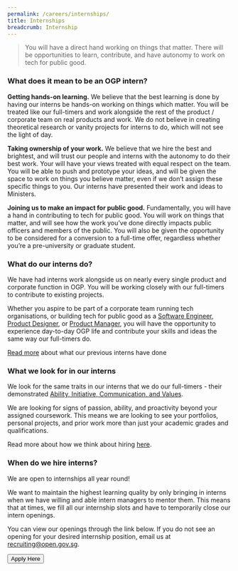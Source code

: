 ```yaml
---
permalink: /careers/internships/
title: Internships
breadcrumb: Internship
---
```

> You will have a direct hand working on things that matter. There will be opportunities to learn, contribute, and  have autonomy to work on tech for public good.

### **What does it mean to be an OGP intern?**

**Getting hands-on learning.**  We believe that the best learning is done by having our interns be hands-on working on things which matter. You will be treated like our full-timers and work alongside the rest of the product / corporate team on real products and work. We do not believe in creating theoretical research or vanity projects for interns to do, which will not see the light of day.

**Taking ownership of your work.** We believe that we hire the best and brightest, and will trust our people and interns with the autonomy to do their best work. Your will have your views treated with equal respect on the team. You will be able to push and prototype your ideas, and will be given the space to work on things you believe matter, even if we don’t assign these specific things to you. Our interns have presented their work and ideas to Ministers.

**Joining us to make an impact for public good.** Fundamentally, you will have a hand in contributing to tech for public good. You will work on things that matter, and will see how the work you’ve done directly impacts public officers and members of the public. You will also be given the opportunity to be considered for a conversion to a full-time offer, regardless whether you’re a pre-university or graduate student.

### **What do our interns do?**

We have had interns work alongside us on nearly every single product and corporate function in OGP. You will be working closely with our full-timers to contribute to existing projects. 

Whether you aspire to be part of a corporate team running tech organisations, or building tech for public good as a [Software Engineer](/careers/software-engineer/), [Product Designer](/careers/product-design/), or [Product Manager](/careers/product-management/), you will have the opportunity to experience day-to-day OGP life and contribute your skills and ideas the same way our full-timers do.

[Read more](https://medium.com/open-government-products/tagged/careers) about what our previous interns have done

### **What we look for in our interns**

We look for the same traits in our interns that we do our full-timers - their demonstrated [Ability, Initiative, Communication, and Values](/careers/aicv/). 

We are looking for signs of passion, ability, and proactivity beyond your assigned coursework. This means we are looking to see your portfolios, personal projects, and prior work more than just your academic grades and qualifications. 

Read more about how we think about hiring [here](/careers/hiring/).

### **When do we hire interns?**

We are open to internships all year round!

We want to maintain the highest learning quality by only bringing in interns when we have willing and able intern managers to mentor them. This means that at times, we fill all our internship slots and have to temporarily close our intern openings.

You can view our openings through the link below. If you do not see an opening for your desired internship position, email us at recruiting@open.gov.sg.

<a href="http://go.gov.sg/ogp-jobs" target="_blank">
    <button class="bp-button is-secondary is-medium has-text-white is-uppercase search-button">
        Apply Here
    </button>
</a>
